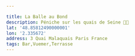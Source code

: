 ```yaml
---

title: La Balle au Bond
description: Péniche sur les quais de Seine 🤘🏻
lat: '48.85812490000001'
lon: '2.335672'
address: 3 Quai Malaquais Paris France
tags: Bar,Vuemer,Terrasse
---
```


